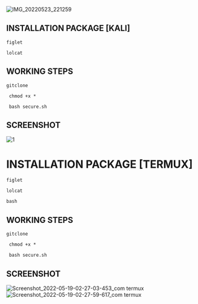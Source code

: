 



![IMG_20220523_221259](https://user-images.githubusercontent.com/104165282/169868221-a57d1d4c-d9a8-4eac-ab08-c9fcec5fad21.jpg)

## INSTALLATION PACKAGE [KALI]
   
`figlet`

`lolcat`

## WORKING STEPS

``` gitclone ```

``` chmod +x *```

``` bash secure.sh```

## SCREENSHOT
![1](https://user-images.githubusercontent.com/104165282/169866586-eede5b7c-fc4e-4738-8fe6-60e1c7531246.png)



# INSTALLATION PACKAGE [TERMUX]

```figlet```

```lolcat```

```bash```

## WORKING STEPS

```gitclone ```

``` chmod +x *```

``` bash secure.sh```

## SCREENSHOT
![Screenshot_2022-05-19-02-27-03-453_com termux](https://user-images.githubusercontent.com/104165282/169866883-6f528407-80a2-4235-946c-c89b1e49d7f0.jpg)
![Screenshot_2022-05-19-02-27-59-617_com termux](https://user-images.githubusercontent.com/104165282/169866939-fa3cd8f6-d0fa-458d-8e2c-b7eb1cff41b3.jpg)



